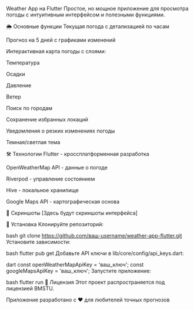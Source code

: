 Weather App на Flutter
Простое, но мощное приложение для просмотра погоды с интуитивным интерфейсом и полезными функциями.

🌦️ Основные функции
Текущая погода с детализацией по часам

Прогноз на 5 дней с графиками изменений

Интерактивная карта погоды с слоями:

Температура

Осадки

Давление

Ветер

Поиск по городам

Сохранение избранных локаций

Уведомления о резких изменениях погоды

Темная/светлая тема

🛠 Технологии
Flutter - кроссплатформенная разработка

OpenWeatherMap API - данные о погоде

Riverpod - управление состоянием

Hive - локальное хранилище

Google Maps API - картографическая основа

📸 Скриншоты
[Здесь будут скриншоты интерфейса]

🚀 Установка
Клонируйте репозиторий:

bash
git clone https://github.com/ваш-username/weather-app-flutter.git
Установите зависимости:

bash
flutter pub get
Добавьте API ключи в lib/core/config/api_keys.dart:

dart
const openWeatherMapApiKey = 'ваш_ключ';
const googleMapsApiKey = 'ваш_ключ';
Запустите приложение:

bash
flutter run
📝 Лицензия
Этот проект распространяется под лицензией BMSTU.



Приложение разработано с ❤️ для любителей точных прогнозов
